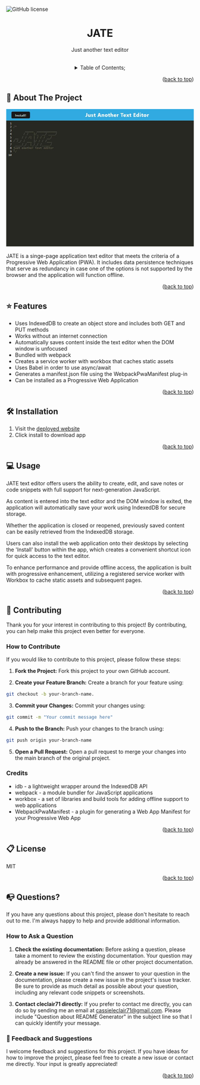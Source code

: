   ![GitHub license](https://img.shields.io/badge/license-MIT-pink.svg)
  <a name="readme-top"></a>
 <br />
 <div align="center">
 <h1 align="center">JATE</h1>
    <p align="center">
      Just another text editor
    </p>
  
<br />
<details><summary>Table of Contents;</summary>

* [About the Project](#description) 

* [Added Features](#features)

* [Installation](#installation) 
 
* [Usage](#usage) 

* [Contributing](#contributing)
 
* [license](#license)

* [Questions](#questions)

</details>
</div>

<p align="right">(<a href="#readme-top">back to top</a>)</p>

<a name="description"></a>
## :rocket: About The Project
<p align="center">
  <img src="client\src\images\Capture.JPG"/>
</p>
JATE is a singe-page application text editor that meets the criteria of a Progressive Web Application (PWA).  It includes data persistence techniques that serve as redundancy in case one of the options is not supported by the browser and the application will function offline.

<p align="right">(<a href="#readme-top">back to top</a>)</p>


<a name="features"></a>

## :star: Features

 - Uses IndexedDB to create an object store and includes both GET and PUT methods
 - Works without an internet connection
 - Automatically saves content inside the text editor when the DOM window is unfocused
 - Bundled with webpack
 - Creates a service worker with workbox that caches static assets
 - Uses Babel in order to use async/await
 - Generates a manifest.json file using the WebpackPwaManifest plug-in
 - Can be installed as a Progressive Web Application

<p align="right">(<a href="#readme-top">back to top</a>)</p>

<a name="installation"></a>

## :hammer_and_wrench: Installation

1. Visit the [deployed website](https://text-tinker.herokuapp.com/)
2. Click install to download app

<p align="right">(<a href="#readme-top">back to top</a>)</p>

  <a name="usage"></a>

## :computer: Usage

JATE text editor offers users the ability to create, edit, and save notes or code snippets with full support for next-generation JavaScript. 

As content is entered into the text editor and the DOM window is exited, the application will automatically save your work using IndexedDB for secure storage. 

Whether the application is closed or reopened, previously saved content can be easily retrieved from the IndexedDB storage. 

Users can also install the web application onto their desktops by selecting the 'Install' button within the app, which creates a convenient shortcut icon for quick access to the text editor.

 To enhance performance and provide offline access, the application is built with progressive enhancement, utilizing a registered service worker with Workbox to cache static assets and subsequent pages.

<p align="right">(<a href="#readme-top">back to top</a>)</p>
  

 <a name="contributing"></a>

## :handshake: Contributing

Thank you for your interest in contributing to this project! By contributing, you can help make this project even better for everyone.

### How to Contribute

If you would like to contribute to this project, please follow these steps:
      
1. **Fork the Project:** Fork this project to your own GitHub account.

2. **Create your Feature Branch:** Create a branch for your feature using:
```bash 
git checkout -b your-branch-name.
```
3. **Commit your Changes:** Commit your changes using:
```bash 
git commit -m "Your commit message here"
```
4. **Push to the Branch:** Push your changes to the branch using:
```bash 
git push origin your-branch-name
```
5. **Open a Pull Request:** Open a pull request to merge your changes into the main branch of the original project.

### Credits

 - idb - a lightweight wrapper around the IndexedDB API
 - webpack - a module bundler for JavaScript applications
 - workbox - a set of libraries and build tools for adding offline support to web applications
 - WebpackPwaManifest - a plugin for generating a Web App Manifest for your Progressive Web App

<p align="right">(<a href="#readme-top">back to top</a>)</p>


<a name="license"></a>

## :clipboard: License
MIT
  
<p align="right">(<a href="#readme-top">back to top</a>)</p>

<a name="questions"></a>

## :mailbox_with_no_mail: Questions?

If you have any questions about this project, please don't hesitate to reach out to me. I'm always happy to help and provide additional information.

### How to Ask a Question

1. **Check the existing documentation:** Before asking a question, please take a moment to review the existing documentation. Your question may already be answered in the README file or other project documentation.

2. **Create a new issue:** If you can't find the answer to your question in the documentation, please create a new issue in the project's issue tracker. Be sure to provide as much detail as possible about your question, including any relevant code snippets or screenshots.

3. **Contact cleclair71 directly:** If you prefer to contact me directly, you can do so by sending me an email at cassieleclair71@gmail.com. Please include "Question about README Generator" in the subject line so that I can quickly identify your message.
   
### :pray: Feedback and Suggestions

I welcome feedback and suggestions for this project. If you have ideas for how to improve the project, please feel free to create a new issue or contact me directly. Your input is greatly appreciated!
 
  <p align="right">(<a href="#readme-top">back to top</a>)</p>
 
